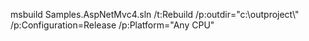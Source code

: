 msbuild Samples.AspNetMvc4.sln  /t:Rebuild /p:outdir="c:\outproject\\" /p:Configuration=Release /p:Platform="Any CPU"